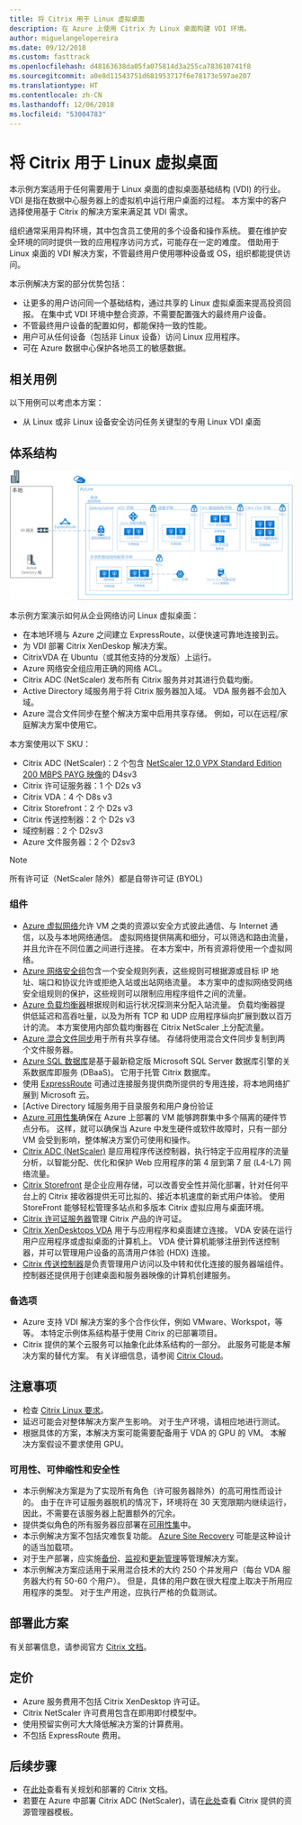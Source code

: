 ```yaml
---
title: 将 Citrix 用于 Linux 虚拟桌面
description: 在 Azure 上使用 Citrix 为 Linux 桌面构建 VDI 环境。
author: miguelangelopereira
ms.date: 09/12/2018
ms.custom: fasttrack
ms.openlocfilehash: d48163638da05fa075814d3a255ca783610741f8
ms.sourcegitcommit: a0e8d11543751d681953717f6e78173e597ae207
ms.translationtype: HT
ms.contentlocale: zh-CN
ms.lasthandoff: 12/06/2018
ms.locfileid: "53004783"
---
```

# <a name="linux-virtual-desktops-with-citrix"></a>将 Citrix 用于 Linux 虚拟桌面

本示例方案适用于任何需要用于 Linux 桌面的虚拟桌面基础结构 (VDI) 的行业。 VDI 是指在数据中心服务器上的虚拟机中运行用户桌面的过程。 本方案中的客户选择使用基于 Citrix 的解决方案来满足其 VDI 需求。

组织通常采用异构环境，其中包含员工使用的多个设备和操作系统。 要在维护安全环境的同时提供一致的应用程序访问方式，可能存在一定的难度。 借助用于 Linux 桌面的 VDI 解决方案，不管最终用户使用哪种设备或 OS，组织都能提供访问。

本示例解决方案的部分优势包括：
* 让更多的用户访问同一个基础结构，通过共享的 Linux 虚拟桌面来提高投资回报。 在集中式 VDI 环境中整合资源，不需要配置强大的最终用户设备。
* 不管最终用户设备的配置如何，都能保持一致的性能。
* 用户可从任何设备（包括非 Linux 设备）访问 Linux 应用程序。
* 可在 Azure 数据中心保护各地员工的敏感数据。

## <a name="relevant-use-cases"></a>相关用例

以下用例可以考虑本方案：

* 从 Linux 或非 Linux 设备安全访问任务关键型的专用 Linux VDI 桌面

## <a name="architecture"></a>体系结构

[![](./media/azure-citrix-sample-diagram.png "体系结构示意图")](./media/azure-citrix-sample-diagram.png#lightbox)

本示例方案演示如何从企业网络访问 Linux 虚拟桌面：

* 在本地环境与 Azure 之间建立 ExpressRoute，以便快速可靠地连接到云。
* 为 VDI 部署 Citrix XenDeskop 解决方案。
* CitrixVDA 在 Ubuntu（或其他支持的分发版）上运行。
* Azure 网络安全组应用正确的网络 ACL。
* Citrix ADC (NetScaler) 发布所有 Citrix 服务并对其进行负载均衡。
* Active Directory 域服务用于将 Citrix 服务器加入域。 VDA 服务器不会加入域。
* Azure 混合文件同步在整个解决方案中启用共享存储。 例如，可以在远程/家庭解决方案中使用它。

本方案使用以下 SKU：

- Citrix ADC (NetScaler)：2 个包含 [NetScaler 12.0 VPX Standard Edition 200 MBPS PAYG 映像](https://azuremarketplace.microsoft.com/pt-br/marketplace/apps/citrix.netscalervpx-120?tab=PlansAndPrice)的 D4sv3
- Citrix 许可证服务器：1 个 D2s v3
- Citrix VDA：4 个 D8s v3
- Citrix Storefront：2 个 D2s v3
- Citrix 传送控制器：2 个 D2s v3
- 域控制器：2 个 D2sv3
- Azure 文件服务器：2 个 D2sv3

> [!NOTE]
> 所有许可证（NetScaler 除外）都是自带许可证 (BYOL)

### <a name="components"></a>组件

- [Azure 虚拟网络](/azure/virtual-network/virtual-networks-overview)允许 VM 之类的资源以安全方式彼此通信、与 Internet 通信，以及与本地网络通信。 虚拟网络提供隔离和细分，可以筛选和路由流量，并且允许在不同位置之间进行连接。 在本方案中，所有资源将使用一个虚拟网络。
- [Azure 网络安全组](/azure/virtual-network/security-overview)包含一个安全规则列表，这些规则可根据源或目标 IP 地址、端口和协议允许或拒绝入站或出站网络流量。 本方案中的虚拟网络受网络安全组规则的保护，这些规则可以限制应用程序组件之间的流量。
- [Azure 负载均衡器](/azure/application-gateway/overview)根据规则和运行状况探测来分配入站流量。 负载均衡器提供低延迟和高吞吐量，以及为所有 TCP 和 UDP 应用程序纵向扩展到数以百万计的流。 本方案使用内部负载均衡器在 Citrix NetScaler 上分配流量。
- [Azure 混合文件同步](https://github.com/MicrosoftDocs/azure-docs/edit/master/articles/storage/files/storage-sync-files-planning.md)用于所有共享存储。 存储将使用混合文件同步复制到两个文件服务器。
- [Azure SQL 数据库](/azure/sql-database/sql-database-technical-overview)是基于最新稳定版 Microsoft SQL Server 数据库引擎的关系数据库即服务 (DBaaS)。 它用于托管 Citrix 数据库。
- 使用 [ExpressRoute](/azure/expressroute/expressroute-introduction) 可通过连接服务提供商所提供的专用连接，将本地网络扩展到 Microsoft 云。 
- [Active Directory 域服务用于目录服务和用户身份验证
- [Azure 可用性集](/azure/virtual-machines/windows/tutorial-availability-sets)确保在 Azure 上部署的 VM 能够跨群集中多个隔离的硬件节点分布。 这样，就可以确保当 Azure 中发生硬件或软件故障时，只有一部分 VM 会受到影响，整体解决方案仍可使用和操作。 
- [Citrix ADC (NetScaler)](https://www.citrix.com/products/citrix-adc) 是应用程序传送控制器，执行特定于应用程序的流量分析，以智能分配、优化和保护 Web 应用程序的第 4 层到第 7 层 (L4-L7) 网络流量。 
- [Citrix Storefront](https://www.citrix.com/products/citrix-virtual-apps-and-desktops/citrix-storefront.html) 是企业应用存储，可以改善安全性并简化部署，针对任何平台上的 Citrix 接收器提供无可比拟的、接近本机速度的新式用户体验。 使用 StoreFront 能够轻松管理多站点和多版本 Citrix 虚拟应用与桌面环境。 
- [Citrix 许可证服务器](https://www.citrix.com/buy/licensing/overview.html)管理 Citrix 产品的许可证。
- [Citrix XenDesktops VDA](https://docs.citrix.com/en-us/citrix-virtual-apps-desktops-service) 用于与应用程序和桌面建立连接。 VDA 安装在运行用户应用程序或虚拟桌面的计算机上。 VDA 使计算机能够注册到传送控制器，并可以管理用户设备的高清用户体验 (HDX) 连接。
- [Citrix 传送控制器](https://docs.citrix.com/en-us/xenapp-and-xendesktop/7-15-ltsr/manage-deployment/delivery-controllers)是负责管理用户访问以及中转和优化连接的服务器端组件。 控制器还提供用于创建桌面和服务器映像的计算机创建服务。

### <a name="alternatives"></a>备选项

- Azure 支持 VDI 解决方案的多个合作伙伴，例如 VMware、Workspot，等等。 本特定示例体系结构基于使用 Citrix 的已部署项目。
- Citrix 提供的某个云服务可以抽象化此体系结构的一部分。 此服务可能是本解决方案的替代方案。 有关详细信息，请参阅 [Citrix Cloud](https://www.citrix.com/products/citrix-cloud)。

## <a name="considerations"></a>注意事项

- 检查 [Citrix Linux 要求](https://docs.citrix.com/en-us/linux-virtual-delivery-agent/current-release/system-requirements)。
- 延迟可能会对整体解决方案产生影响。 对于生产环境，请相应地进行测试。
- 根据具体的方案，本解决方案可能需要配备用于 VDA 的 GPU 的 VM。 本解决方案假设不要求使用 GPU。

### <a name="availability-scalability-and-security"></a>可用性、可伸缩性和安全性

- 本示例解决方案是为了实现所有角色（许可服务器除外）的高可用性而设计的。 由于在许可证服务器脱机的情况下，环境将在 30 天宽限期内继续运行，因此，不需要在该服务器上配置额外的冗余。
- 提供类似角色的所有服务器应部署在[可用性集](/azure/virtual-machines/windows/manage-availability#configure-multiple-virtual-machines-in-an-availability-set-for-redundancy)中。
- 本示例解决方案不包括灾难恢复功能。 [Azure Site Recovery](/azure/site-recovery/site-recovery-overview) 可能是这种设计的适当加载项。
- 对于生产部署，应实施[备份](/azure/backup/backup-introduction-to-azure-backup)、[监视](/azure/monitoring-and-diagnostics/monitoring-overview)和[更新管理](/azure/automation/automation-update-management)等管理解决方案。
- 本示例解决方案应适用于采用混合技术的大约 250 个并发用户（每台 VDA 服务器大约有 50-60 个用户）。 但是，具体的用户数在很大程度上取决于所用应用程序的类型。 对于生产用途，应执行严格的负载测试。

## <a name="deploy-this-scenario"></a>部署此方案

有关部署信息，请参阅官方 [Citrix 文档](https://docs.citrix.com/en-us/citrix-virtual-apps-desktops/install-configure.html)。

## <a name="pricing"></a>定价

- Azure 服务费用不包括 Citrix XenDesktop 许可证。
- Citrix NetScaler 许可费用包含在即用即付模型中。
- 使用预留实例可大大降低解决方案的计算费用。
- 不包括 ExpressRoute 费用。

## <a name="next-steps"></a>后续步骤

- 在[此处](https://docs.citrix.com/en-us/citrix-virtual-apps-desktops/install-configure)查看有关规划和部署的 Citrix 文档。
- 若要在 Azure 中部署 Citrix ADC (NetScaler)，请在[此处](https://github.com/citrix/netscaler-azure-templates)查看 Citrix 提供的资源管理器模板。
